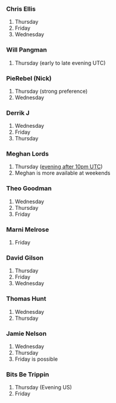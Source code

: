 

### Chris Ellis
1. Thursday
2. Friday
3. Wednesday

### Will Pangman
1. Thursday (early to late evening UTC)

###  PieRebel (Nick)
1. Thursday (strong preference)
2. Wednesday

### Derrik J
1. Wednesday
2. Friday
3. Thursday

### Meghan Lords
1. Thursday ([evening after 10pm UTC](http://www.worldtimebuddy.com/utc-to-cst-converter?qm=1&lid=0,6,2643743&h=0&date=2014-8-1&sln=22-23))
2. Meghan is more available at weekends

### Theo Goodman
1.  Wednesday
1. Thursday
1. Friday

### Marni Melrose
1. Friday

### David Gilson
1. Thursday
2. Friday
3. Wednesday

### Thomas Hunt
1. Wednesday
2. Thursday

### Jamie Nelson
1. Wednesday
2. Thursday
3. Friday is possible

### Bits Be Trippin
1. Thursday (Evening US)
2. Friday 



